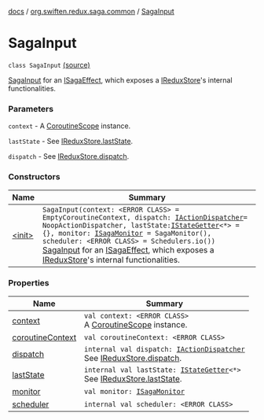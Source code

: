 [docs](../../index.md) / [org.swiften.redux.saga.common](../index.md) / [SagaInput](./index.md)

# SagaInput

`class SagaInput` [(source)](https://github.com/protoman92/KotlinRedux/tree/master/common/common-saga/src/main/kotlin/org/swiften/redux/saga/common/CommonSaga.kt#L45)

[SagaInput](./index.md) for an [ISagaEffect](../-i-saga-effect.md), which exposes a [IReduxStore](../../org.swiften.redux.core/-i-redux-store.md)'s internal functionalities.

### Parameters

`context` - A [CoroutineScope](#) instance.

`lastState` - See [IReduxStore.lastState](../../org.swiften.redux.core/-i-state-getter-provider/last-state.md).

`dispatch` - See [IReduxStore.dispatch](../../org.swiften.redux.core/-i-dispatcher-provider/dispatch.md).

### Constructors

| Name | Summary |
|---|---|
| [&lt;init&gt;](-init-.md) | `SagaInput(context: <ERROR CLASS> = EmptyCoroutineContext, dispatch: `[`IActionDispatcher`](../../org.swiften.redux.core/-i-action-dispatcher.md)` = NoopActionDispatcher, lastState: `[`IStateGetter`](../../org.swiften.redux.core/-i-state-getter.md)`<*> = {}, monitor: `[`ISagaMonitor`](../-i-saga-monitor/index.md)` = SagaMonitor(), scheduler: <ERROR CLASS> = Schedulers.io())`<br>[SagaInput](./index.md) for an [ISagaEffect](../-i-saga-effect.md), which exposes a [IReduxStore](../../org.swiften.redux.core/-i-redux-store.md)'s internal functionalities. |

### Properties

| Name | Summary |
|---|---|
| [context](context.md) | `val context: <ERROR CLASS>`<br>A [CoroutineScope](#) instance. |
| [coroutineContext](coroutine-context.md) | `val coroutineContext: <ERROR CLASS>` |
| [dispatch](dispatch.md) | `internal val dispatch: `[`IActionDispatcher`](../../org.swiften.redux.core/-i-action-dispatcher.md)<br>See [IReduxStore.dispatch](../../org.swiften.redux.core/-i-dispatcher-provider/dispatch.md). |
| [lastState](last-state.md) | `internal val lastState: `[`IStateGetter`](../../org.swiften.redux.core/-i-state-getter.md)`<*>`<br>See [IReduxStore.lastState](../../org.swiften.redux.core/-i-state-getter-provider/last-state.md). |
| [monitor](monitor.md) | `val monitor: `[`ISagaMonitor`](../-i-saga-monitor/index.md) |
| [scheduler](scheduler.md) | `internal val scheduler: <ERROR CLASS>` |
